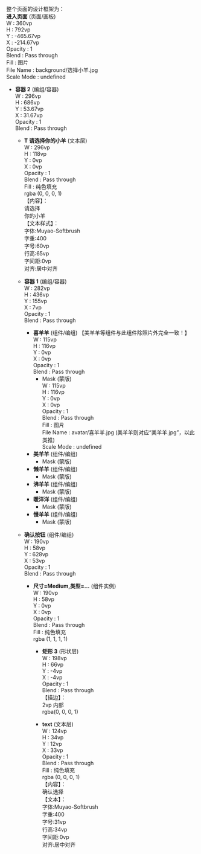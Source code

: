 整个页面的设计框架为：  
**进入页面** (页面/画板)  
W : 360vp  
H : 792vp  
Y : \-465.67vp  
X : \-214.67vp  
Opacity : 1  
Blend : Pass through  
Fill : 图片  
File Name : background/选择小羊.jpg  
Scale Mode : undefined

* **容器 2** (编组/容器)  
  W : 296vp  
  H : 686vp  
  Y : 53.67vp  
  X : 31.67vp  
  Opacity : 1  
  Blend : Pass through  
  * **T 请选择你的小羊** (文本层)  
    W : 296vp  
    H : 118vp  
    Y : 0vp  
    X : 0vp  
    Opacity : 1  
    Blend : Pass through  
    Fill : 纯色填充  
    rgba (0, 0, 0, 1\)  
    【内容】：  
    请选择  
    你的小羊  
    【文本样式】：  
    字体:Muyao-Softbrush  
    字重:400  
    字号:60vp  
    行高:65vp  
    字间距:0vp  
    对齐:居中对齐  
      
  * **容器 1** (编组/容器)  
    W : 282vp  
    H : 436vp  
    Y : 155vp  
    X : 7vp  
    Opacity : 1  
    Blend : Pass through  
      
    * **喜羊羊** (组件/编组) 【美羊羊等组件与此组件除照片外完全一致！】  
      W : 115vp  
      H : 116vp  
      Y : 0vp  
      X : 0vp  
      Opacity : 1  
      Blend : Pass through  
      * Mask (蒙版)  
        W : 115vp  
        H : 116vp  
        Y : 0vp  
        X : 0vp  
        Opacity : 1  
        Blend : Pass through  
        Fill : 图片  
        File Name : avatar/喜羊羊.jpg (美羊羊则对应“美羊羊.jpg”，以此类推)  
        Scale Mode : undefined  
    * **美羊羊** (组件/编组)  
      * Mask (蒙版)  
    * **懒羊羊** (组件/编组)  
      * Mask (蒙版)  
    * **沸羊羊** (组件/编组)  
      * Mask (蒙版)  
    * **暖洋洋** (组件/编组)  
      * Mask (蒙版)  
    * **慢羊羊** (组件/编组)  
      * Mask (蒙版)  
  * **确认按钮** (组件/编组)  
    W : 190vp  
    H : 58vp  
    Y : 628vp  
    X : 53vp  
    Opacity : 1  
    Blend : Pass through  
      
    * **尺寸=Medium,类型=...** (组件实例)  
      W : 190vp  
      H : 58vp  
      Y : 0vp  
      X : 0vp  
      Opacity : 1  
      Blend : Pass through  
      Fill : 纯色填充  
      rgba (1, 1, 1, 1\)  
        
      * **矩形 3** (形状层)  
        W : 198vp  
        H : 66vp  
        Y : \-4vp  
        X : \-4vp  
        Opacity : 1  
        Blend : Pass through  
        【描边】：  
        2vp	内部  
        rgba(0, 0, 0, 1\)  
          
      * **text** (文本层)  
        W : 124vp  
        H : 34vp  
        Y : 12vp  
        X : 33vp  
        Opacity : 1  
        Blend : Pass through  
        Fill : 纯色填充  
        rgba (0, 0, 0, 1\)  
        【内容】：  
        确认选择  
        【文本】：  
        字体:Muyao-Softbrush  
        字重:400  
        字号:31vp  
        行高:34vp  
        字间距:0vp  
        对齐:居中对齐